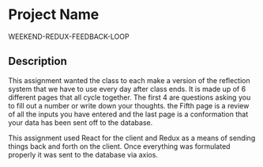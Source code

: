 # Project Name

WEEKEND-REDUX-FEEDBACK-LOOP
## Description

This assignment wanted the class to each make a version of the reflection system that we have to use every day after class ends. It is made up of 6 different pages that all cycle together. The first 4 are questions asking you to fill out a number or write down your thoughts. the Fifth page is a review of all the inputs you have entered and the last page is a conformation that your data has been sent off to the database. 

This assignment used React for the client and Redux as a means of sending things back and forth on the client. Once everything was formulated properly it was sent to the database via axios. 